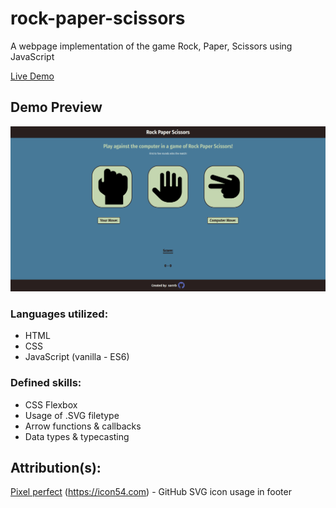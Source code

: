 # rock-paper-scissors
A webpage implementation of the game Rock, Paper, Scissors using JavaScript<br>

[Live Demo](https://sorrrb.github.io/rock-paper-scissors/)

## Demo Preview
![Demo preview](./resources/demo.png)

### Languages utilized:
- HTML
- CSS
- JavaScript (vanilla - ES6)

### Defined skills:
- CSS Flexbox
- Usage of .SVG filetype
- Arrow functions & callbacks
- Data types & typecasting

## Attribution(s):
[Pixel perfect](https://www.flaticon.com/authors/pixel-perfect) (https://icon54.com) - GitHub SVG icon usage in footer